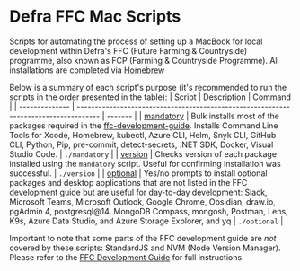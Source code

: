 # Defra FFC Mac Scripts

Scripts for automating the process of setting up a MacBook for local development within Defra's FFC (Future Farming & Countryside) programme, also known as FCP (Farming & Countryside Programme). All installations are completed via [Homebrew](https://brew.sh/)<br>

Below is a summary of each script's purpose (it's recommended to run the scripts in the order presented in the table):
| Script | Description | Command |
| -------------- | ------------------------------------------------------------------------------------ | ------- |
| [mandatory](./mandatory) | Bulk installs most of the packages required in the [ffc-development-guide](https://github.com/DEFRA/ffc-development-guide/blob/main/docs/local-development-setup/index.md). Installs Command Line Tools for Xcode, Homebrew, kubectl, Azure CLI, Helm, Snyk CLI, GitHub CLI, Python, Pip, pre-commit, detect-secrets, .NET SDK, Docker, Visual Studio Code.  | `./mandatory` |
| [version](./version) | Checks version of each package installed using the `mandatory` script. Useful for confirming installation was successful. | `./version` |
| [optional](./optional) | Yes/no prompts to install optional packages and desktop applications that are not listed in the FFC development guide but are useful for day-to-day development: Slack, Microsoft Teams, Microsoft Outlook, Google Chrome, Obsidian, draw.io, pgAdmin 4, postgresql@14, MongoDB Compass, mongosh, Postman, Lens, K9s, Azure Data Studio, and Azure Storage Explorer, and yq | `./optional` |

Important to note that some parts of the FFC development guide are _not_ covered by these scripts: StandardJS and NVM (Node Version Manager). Please refer to the [FFC Development Guide](https://github.com/DEFRA/ffc-development-guide) for full instructions.
